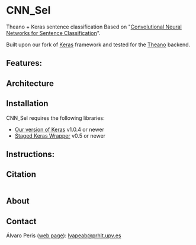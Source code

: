 # CNN_Sel
Theano + Keras sentence classification
Based on "[Convolutional Neural Networks for Sentence Classification](http://www.aclweb.org/anthology/D14-1181)".

Built upon our fork of [Keras](https://github.com/MarcBS/keras) framework and tested for the [Theano](http://deeplearning.net/software/theano)
backend.

## Features:

## Architecture

## Installation

CNN_Sel requires the following libraries:

 - [Our version of Keras](https://github.com/MarcBS/keras) v1.0.4 or newer
 - [Staged Keras Wrapper](https://github.com/MarcBS/staged_keras_wrapper) v0.5 or newer

## Instructions:

## Citation

```
```

## About



## Contact

Álvaro Peris ([web page](http://lvapeab.github.io/)): lvapeab@prhlt.upv.es
